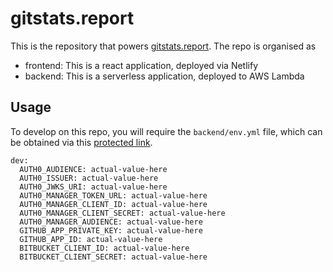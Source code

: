 # gitstats.report

This is the repository that powers [gitstats.report](https://gitstats.report). The repo is organised as

- frontend: This is a react application, deployed via Netlify
- backend: This is a serverless application, deployed to AWS Lambda

## Usage

To develop on this repo, you will require the `backend/env.yml` file, which can be obtained via this [protected link](https://drive.google.com/drive/u/1/folders/1A7RbYE2b1IyeDqm0NLU0t9aubo4OgkWz).

```
dev:
  AUTH0_AUDIENCE: actual-value-here
  AUTH0_ISSUER: actual-value-here
  AUTH0_JWKS_URI: actual-value-here
  AUTH0_MANAGER_TOKEN_URL: actual-value-here
  AUTH0_MANAGER_CLIENT_ID: actual-value-here
  AUTH0_MANAGER_CLIENT_SECRET: actual-value-here
  AUTH0_MANAGER_AUDIENCE: actual-value-here
  GITHUB_APP_PRIVATE_KEY: actual-value-here
  GITHUB_APP_ID: actual-value-here
  BITBUCKET_CLIENT_ID: actual-value-here
  BITBUCKET_CLIENT_SECRET: actual-value-here
```
